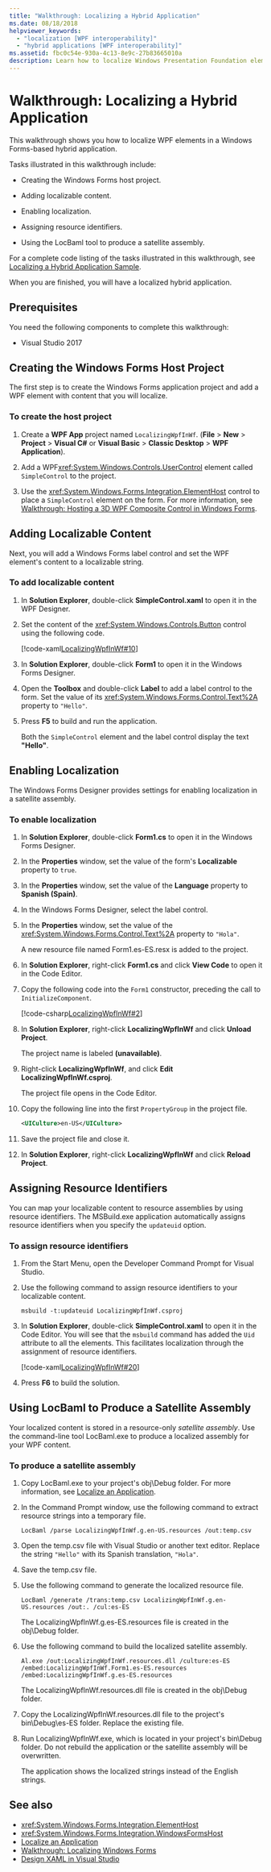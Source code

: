 ```yaml
---
title: "Walkthrough: Localizing a Hybrid Application"
ms.date: 08/18/2018
helpviewer_keywords:
  - "localization [WPF interoperability]"
  - "hybrid applications [WPF interoperability]"
ms.assetid: fbc0c54e-930a-4c13-8e9c-27b83665010a
description: Learn how to localize Windows Presentation Foundation elements in a Windows Forms-based hybrid application.
---
```

# Walkthrough: Localizing a Hybrid Application

This walkthrough shows you how to localize WPF elements in a Windows Forms-based hybrid application.

Tasks illustrated in this walkthrough include:

- Creating the Windows Forms host project.

- Adding localizable content.

- Enabling localization.

- Assigning resource identifiers.

- Using the LocBaml tool to produce a satellite assembly.

For a complete code listing of the tasks illustrated in this walkthrough, see [Localizing a Hybrid Application Sample](https://github.com/microsoft/WPF-Samples/tree/master/Migration%20and%20Interoperability/LocalizingWpfInWf).

When you are finished, you will have a localized hybrid application.

## Prerequisites

You need the following components to complete this walkthrough:

- Visual Studio 2017

## Creating the Windows Forms Host Project

The first step is to create the Windows Forms application project and add a WPF element with content that you will localize.

### To create the host project

1. Create a **WPF App** project named `LocalizingWpfInWf`.  (**File** > **New** > **Project** > **Visual C#** or **Visual Basic** > **Classic Desktop** > **WPF Application**).

2. Add a WPF<xref:System.Windows.Controls.UserControl> element called `SimpleControl` to the project.

3. Use the <xref:System.Windows.Forms.Integration.ElementHost> control to place a `SimpleControl` element on the form. For more information, see [Walkthrough: Hosting a 3D WPF Composite Control in Windows Forms](walkthrough-hosting-a-3-d-wpf-composite-control-in-windows-forms.md).

## Adding Localizable Content

Next, you will add a Windows Forms label control and set the WPF element's content to a localizable string.

### To add localizable content

1. In **Solution Explorer**, double-click **SimpleControl.xaml** to open it in the WPF Designer.

2. Set the content of the <xref:System.Windows.Controls.Button> control using the following code.

     [!code-xaml[LocalizingWpfInWf#10](~/samples/snippets/csharp/VS_Snippets_Wpf/LocalizingWpfInWf/CSharp/SimpleControl0.xaml#10)]

3. In **Solution Explorer**, double-click **Form1** to open it in the Windows Forms Designer.

4. Open the **Toolbox** and double-click **Label** to add a label control to the form. Set the value of its <xref:System.Windows.Forms.Control.Text%2A> property to `"Hello"`.

5. Press **F5** to build and run the application.

     Both the `SimpleControl` element and the label control display the text **"Hello"**.

## Enabling Localization

The Windows Forms Designer provides settings for enabling localization in a satellite assembly.

### To enable localization

1. In **Solution Explorer**, double-click **Form1.cs** to open it in the Windows Forms Designer.

2. In the **Properties** window, set the value of the form's **Localizable** property to `true`.

3. In the **Properties** window, set the value of the **Language** property to **Spanish (Spain)**.

4. In the Windows Forms Designer, select the label control.

5. In the **Properties** window, set the value of the <xref:System.Windows.Forms.Control.Text%2A> property to `"Hola"`.

     A new resource file named Form1.es-ES.resx is added to the project.

6. In **Solution Explorer**, right-click **Form1.cs** and click **View Code** to open it in the Code Editor.

7. Copy the following code into the `Form1` constructor, preceding the call to `InitializeComponent`.

     [!code-csharp[LocalizingWpfInWf#2](~/samples/snippets/csharp/VS_Snippets_Wpf/LocalizingWpfInWf/CSharp/Form1.cs#2)]

8. In **Solution Explorer**, right-click **LocalizingWpfInWf** and click **Unload Project**.

     The project name is labeled **(unavailable)**.

9. Right-click **LocalizingWpfInWf**, and click **Edit LocalizingWpfInWf.csproj**.

     The project file opens in the Code Editor.

10. Copy the following line into the first `PropertyGroup` in the project file.

    ```xml
    <UICulture>en-US</UICulture>
    ```

11. Save the project file and close it.

12. In **Solution Explorer**, right-click **LocalizingWpfInWf** and click **Reload Project**.

## Assigning Resource Identifiers

You can map your localizable content to resource assemblies by using resource identifiers. The MSBuild.exe application automatically assigns resource identifiers when you specify the `updateuid` option.

### To assign resource identifiers

1. From the Start Menu, open the Developer Command Prompt for Visual Studio.

2. Use the following command to assign resource identifiers to your localizable content.

    ```console
    msbuild -t:updateuid LocalizingWpfInWf.csproj
    ```

3. In **Solution Explorer**, double-click **SimpleControl.xaml** to open it in the Code Editor. You will see that the `msbuild` command has added the `Uid` attribute to all the elements. This facilitates localization through the assignment of resource identifiers.

     [!code-xaml[LocalizingWpfInWf#20](~/samples/snippets/csharp/VS_Snippets_Wpf/LocalizingWpfInWf/CSharp/SimpleControl.xaml#20)]

4. Press **F6** to build the solution.

## Using LocBaml to Produce a Satellite Assembly

Your localized content is stored in a resource-only *satellite assembly*. Use the command-line tool LocBaml.exe to produce a localized assembly for your WPF content.

### To produce a satellite assembly

1. Copy LocBaml.exe to your project's obj\Debug folder. For more information, see [Localize an Application](how-to-localize-an-application.md).

2. In the Command Prompt window, use the following command to extract resource strings into a temporary file.

    ```console
    LocBaml /parse LocalizingWpfInWf.g.en-US.resources /out:temp.csv
    ```

3. Open the temp.csv file with Visual Studio or another text editor. Replace the string `"Hello"` with its Spanish translation, `"Hola"`.

4. Save the temp.csv file.

5. Use the following command to generate the localized resource file.

    ```console
    LocBaml /generate /trans:temp.csv LocalizingWpfInWf.g.en-US.resources /out:. /cul:es-ES
    ```

     The LocalizingWpfInWf.g.es-ES.resources file is created in the obj\Debug folder.

6. Use the following command to build the localized satellite assembly.

    ```console
    Al.exe /out:LocalizingWpfInWf.resources.dll /culture:es-ES /embed:LocalizingWpfInWf.Form1.es-ES.resources /embed:LocalizingWpfInWf.g.es-ES.resources
    ```

     The LocalizingWpfInWf.resources.dll file is created in the obj\Debug folder.

7. Copy the LocalizingWpfInWf.resources.dll file to the project's bin\Debug\es-ES folder. Replace the existing file.

8. Run LocalizingWpfInWf.exe, which is located in your project's bin\Debug folder. Do not rebuild the application or the satellite assembly will be overwritten.

     The application shows the localized strings instead of the English strings.

## See also

- <xref:System.Windows.Forms.Integration.ElementHost>
- <xref:System.Windows.Forms.Integration.WindowsFormsHost>
- [Localize an Application](how-to-localize-an-application.md)
- [Walkthrough: Localizing Windows Forms](/previous-versions/visualstudio/visual-studio-2010/y99d1cd3(v=vs.100))
- [Design XAML in Visual Studio](/visualstudio/xaml-tools/designing-xaml-in-visual-studio)
